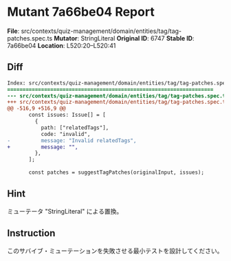 # Mutant 7a66be04 Report

**File**: src/contexts/quiz-management/domain/entities/tag/tag-patches.spec.ts
**Mutator**: StringLiteral
**Original ID**: 6747
**Stable ID**: 7a66be04
**Location**: L520:20–L520:41

## Diff

```diff
Index: src/contexts/quiz-management/domain/entities/tag/tag-patches.spec.ts
===================================================================
--- src/contexts/quiz-management/domain/entities/tag/tag-patches.spec.ts	original
+++ src/contexts/quiz-management/domain/entities/tag/tag-patches.spec.ts	mutated #6747
@@ -516,9 +516,9 @@
       const issues: Issue[] = [
         {
           path: ["relatedTags"],
           code: "invalid",
-          message: "Invalid relatedTags",
+          message: "",
         },
       ];
 
       const patches = suggestTagPatches(originalInput, issues);
```

## Hint

ミューテータ "StringLiteral" による置換。

## Instruction

このサバイブ・ミューテーションを失敗させる最小テストを設計してください。
